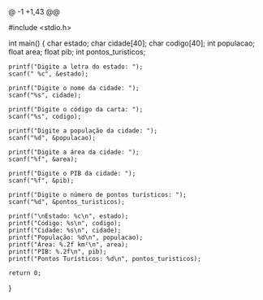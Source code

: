 @ -1 +1,43 @@

#include <stdio.h>

int main() {
    char estado;
    char cidade[40];
    char codigo[40];
    int populacao;
    float area;
    float pib;
    int pontos_turisticos;

    printf("Digite a letra do estado: ");
    scanf(" %c", &estado);

    printf("Digite o nome da cidade: ");
    scanf("%s", cidade);

    printf("Digite o código da carta: ");
    scanf("%s", codigo);

    printf("Digite a população da cidade: ");
    scanf("%d", &populacao);

    printf("Digite a área da cidade: ");
    scanf("%f", &area);

    printf("Digite o PIB da cidade: ");
    scanf("%f", &pib);

    printf("Digite o número de pontos turísticos: ");
    scanf("%d", &pontos_turisticos);

    printf("\nEstado: %c\n", estado);
    printf("Código: %s\n", codigo);
    printf("Cidade: %s\n", cidade);
    printf("População: %d\n", populacao);
    printf("Área: %.2f km²\n", area);
    printf("PIB: %.2f\n", pib);
    printf("Pontos Turísticos: %d\n", pontos_turisticos);

    return 0;
}
